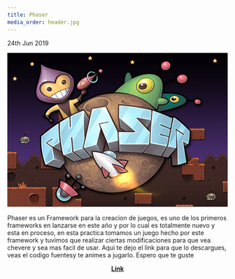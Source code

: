```yaml
---
title: Phaser
media_order: header.jpg
---
```


<time class="dt-published" datetime="2019-06-13T23:58:23-58:00">
  <i class="fa fa-calendar"></i> 24th Jun 2019
    </time>


![](header.jpg)

Phaser es un Framework para la creacion de juegos, es uno de los primeros frameworks en lanzarse en este año y por lo cual es totalmente nuevo y esta en proceso, en esta practica tomamos un juego hecho por este framework y tuvimos que realizar ciertas modificaciones para que vea chevere y sea mas facil de usar. 
Aqui te dejo el link para que lo descargues, veas el codigo fuentesy te animes a jugarlo. Espero que te guste


<p><center><a href="https://drive.google.com/drive/folders/1sBuLxjvll5BTb1litV6iySgf9DtuX2GY?usp=sharing" target="_blank" rel="nofollow noopener noreferrer" class="external-link no-image">
  <strong>Link</strong>
</a></center></p>